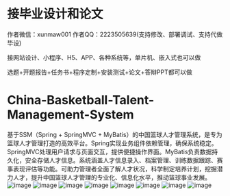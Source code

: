 # 接毕业设计和论文
作者微信：xunmaw001  作者QQ：2223505639(支持修改、部署调试、支持代做毕设)

接网站设计、小程序、H5、APP、各种系统等，单片机、嵌入式也可以做

选题+开题报告+任务书+程序定制+安装测试+论文+答辩PPT都可以做
# China-Basketball-Talent-Management-System
基于SSM（Spring + SpringMVC + MyBatis）的中国篮球人才管理系统，是专为篮球人才管理打造的高效平台。Spring实现业务组件依赖管理，确保系统稳定。SpringMVC处理用户请求与页面交互，提供便捷操作界面。MyBatis负责数据持久化，安全存储人才信息。系统涵盖人才信息录入、档案管理、训练数据跟踪、赛事表现评估等功能。可助力管理者全面了解人才状况，科学制定培养计划，挖掘潜力人才，提升中国篮球人才管理的专业化、信息化水平，推动篮球事业发展。
![image](https://github.com/user-attachments/assets/ab43f642-170f-4185-ab18-ccf5a3f481f9)
![image](https://github.com/user-attachments/assets/aff8db64-c82b-4779-add9-e66bce396161)
![image](https://github.com/user-attachments/assets/4fc40865-ea9e-4470-aab7-617aecdd8233)
![image](https://github.com/user-attachments/assets/cfb0539b-004e-4e30-82c0-18457abf37e1)
![image](https://github.com/user-attachments/assets/b39b2a90-1afe-43f5-a7d2-717a805a107d)
![image](https://github.com/user-attachments/assets/f6329451-3de3-4d94-8789-4ae2fb6e44ec)
![image](https://github.com/user-attachments/assets/15327cca-0279-42f4-a0b4-256c70336d91)
![image](https://github.com/user-attachments/assets/d78dacfe-0c08-4226-b11d-a90c3b5695b6)
